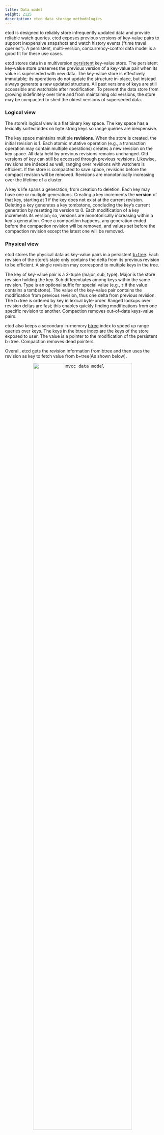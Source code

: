 ```yaml
---
title: Data model
weight: 2125
description: etcd data storage methodologies
---
```


etcd is designed to reliably store infrequently updated data and provide reliable watch queries. etcd exposes previous versions of key-value pairs to support inexpensive snapshots and watch history events (“time travel queries”). A persistent, multi-version, concurrency-control data model is a good fit for these use cases.

etcd stores data in a multiversion [persistent][persistent-ds] key-value store. The persistent key-value store preserves the previous version of a key-value pair when its value is superseded with new data. The key-value store is effectively immutable; its operations do not update the structure in-place, but instead always generate a new updated structure. All past versions of keys are still accessible and watchable after modification. To prevent the data store from growing indefinitely over time and from maintaining old versions, the store may be compacted to shed the oldest versions of superseded data.

### Logical view

The store’s logical view is a flat binary key space. The key space has a lexically sorted index on byte string keys so range queries are inexpensive.

The key space maintains multiple **revisions**. When the store is created, the initial revision is 1. Each atomic mutative operation (e.g., a transaction operation may contain multiple operations) creates a new revision on the key space. All data held by previous revisions remains unchanged. Old versions of key can still be accessed through previous revisions. Likewise, revisions are indexed as well; ranging over revisions with watchers is efficient. If the store is compacted to save space, revisions before the compact revision will be removed. Revisions are monotonically increasing over the lifetime of a cluster.

A key's life spans a generation, from creation to deletion. Each key may have one or multiple generations. Creating a key increments the **version** of that key, starting at 1 if the key does not exist at the current revision. Deleting a key generates a key tombstone, concluding the key’s current generation by resetting its version to 0. Each modification of a key increments its version; so, versions are monotonically increasing within a key's generation. Once a compaction happens, any generation ended before the compaction revision will be removed, and values set before the compaction revision except the latest one will be removed.

### Physical view

etcd stores the physical data as key-value pairs in a persistent [b+tree][b+tree]. Each revision of the store’s state only contains the delta from its previous revision to be efficient. A single revision may correspond to multiple keys in the tree.

The key of key-value pair is a 3-tuple (major, sub, type). Major is the store revision holding the key. Sub differentiates among  keys within the same revision. Type is an optional suffix for special value (e.g., `t` if the value contains a tombstone). The value of the key-value pair contains the modification from previous revision, thus one delta from previous revision. The b+tree is ordered by key in lexical byte-order. Ranged lookups over revision deltas are fast; this enables quickly finding modifications from one specific revision to another. Compaction removes out-of-date keys-value pairs.

etcd also keeps a secondary in-memory [btree][btree] index to speed up range queries over keys. The keys in the btree index are the keys of the store exposed to user. The value is a pointer to the modification of the persistent b+tree. Compaction removes dead pointers.

Overall, etcd gets the revision information from btree and then uses the revision as key to fetch value from b+tree(As shown below).
<p align="center">
  <kbd><img src="../img/data-model-figure-01.png" alt="mvcc data model" width="80%" height="80%" \></kbd>
</p>

[b+tree]: https://en.wikipedia.org/wiki/B%2B_tree
[btree]: https://en.wikipedia.org/wiki/B-tree
[persistent-ds]: https://en.wikipedia.org/wiki/Persistent_data_structure
